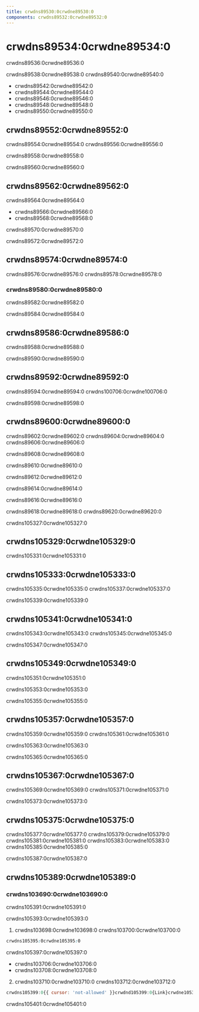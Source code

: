```yaml
---
title: crwdns89530:0crwdne89530:0
components: crwdns89532:0crwdne89532:0
---
```


# crwdns89534:0crwdne89534:0

<p class="description">crwdns89536:0crwdne89536:0</p>

crwdns89538:0crwdne89538:0 crwdns89540:0crwdne89540:0

- crwdns89542:0crwdne89542:0
- crwdns89544:0crwdne89544:0
- crwdns89546:0crwdne89546:0
- crwdns89548:0crwdne89548:0
- crwdns89550:0crwdne89550:0

## crwdns89552:0crwdne89552:0

crwdns89554:0crwdne89554:0 crwdns89556:0crwdne89556:0

crwdns89558:0crwdne89558:0

crwdns89560:0crwdne89560:0

## crwdns89562:0crwdne89562:0

crwdns89564:0crwdne89564:0

- crwdns89566:0crwdne89566:0
- crwdns89568:0crwdne89568:0

crwdns89570:0crwdne89570:0

crwdns89572:0crwdne89572:0

## crwdns89574:0crwdne89574:0

crwdns89576:0crwdne89576:0 crwdns89578:0crwdne89578:0

### crwdns89580:0crwdne89580:0

crwdns89582:0crwdne89582:0

crwdns89584:0crwdne89584:0

## crwdns89586:0crwdne89586:0

crwdns89588:0crwdne89588:0

crwdns89590:0crwdne89590:0

## crwdns89592:0crwdne89592:0

crwdns89594:0crwdne89594:0 crwdns100706:0crwdne100706:0

crwdns89598:0crwdne89598:0

## crwdns89600:0crwdne89600:0

crwdns89602:0crwdne89602:0 crwdns89604:0crwdne89604:0 crwdns89606:0crwdne89606:0

crwdns89608:0crwdne89608:0

crwdns89610:0crwdne89610:0

crwdns89612:0crwdne89612:0

crwdns89614:0crwdne89614:0

crwdns89616:0crwdne89616:0

crwdns89618:0crwdne89618:0 crwdns89620:0crwdne89620:0

crwdns105327:0crwdne105327:0

## crwdns105329:0crwdne105329:0

crwdns105331:0crwdne105331:0

## crwdns105333:0crwdne105333:0

crwdns105335:0crwdne105335:0 crwdns105337:0crwdne105337:0

crwdns105339:0crwdne105339:0

## crwdns105341:0crwdne105341:0

crwdns105343:0crwdne105343:0 crwdns105345:0crwdne105345:0

crwdns105347:0crwdne105347:0

## crwdns105349:0crwdne105349:0

crwdns105351:0crwdne105351:0

crwdns105353:0crwdne105353:0

crwdns105355:0crwdne105355:0

## crwdns105357:0crwdne105357:0

crwdns105359:0crwdne105359:0 crwdns105361:0crwdne105361:0

crwdns105363:0crwdne105363:0

crwdns105365:0crwdne105365:0

## crwdns105367:0crwdne105367:0

crwdns105369:0crwdne105369:0 crwdns105371:0crwdne105371:0

crwdns105373:0crwdne105373:0

## crwdns105375:0crwdne105375:0

crwdns105377:0crwdne105377:0 crwdns105379:0crwdne105379:0 crwdns105381:0crwdne105381:0 crwdns105383:0crwdne105383:0 crwdns105385:0crwdne105385:0

crwdns105387:0crwdne105387:0

## crwdns105389:0crwdne105389:0

### crwdns103690:0crwdne103690:0

crwdns105391:0crwdne105391:0

crwdns105393:0crwdne105393:0

1. crwdns103698:0crwdne103698:0 crwdns103700:0crwdne103700:0

  ```css
  crwdns105395:0crwdne105395:0
  ```

crwdns105397:0crwdne105397:0

- crwdns103706:0crwdne103706:0
- crwdns103708:0crwdne103708:0

2. crwdns103710:0crwdne103710:0 crwdns103712:0crwdne103712:0

  ```jsx
  crwdns105399:0{{ cursor: 'not-allowed' }}crwdnd105399:0{Link}crwdne105399:0
  ```

crwdns105401:0crwdne105401:0
